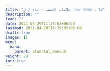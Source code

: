 ```yaml
---
title: "علامات النصب - يَاء / ي নসবের আলামত : ইয়া"
description: ""
lead: ""
date: 2021-04-29T11:25:02+06:00
lastmod: 2021-04-29T11:25:02+06:00
draft: true
images: []
menu: 
  nahw:
    parent: alamatul_mansub
weight: 20
toc: true
---
```



